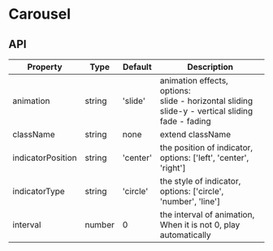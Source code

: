 # Carousel

<example />

## API

| Property | Type | Default | Description |
| --- | --- | --- | --- |
| animation | string | 'slide' | animation effects, options: <br />slide - horizontal sliding<br />slide-y - vertical sliding<br />fade - fading |
| className | string | none | extend className |
| indicatorPosition | string | 'center' | the position of indicator, options: \['left', 'center', 'right'] |
| indicatorType | string | 'circle' | the style of indicator, options: \['circle', 'number', 'line'] |
| interval | number | 0 | the interval of animation, When it is not 0, play automatically |